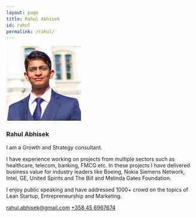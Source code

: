 ```yaml
---
layout: page
title: Rahul Abhisek
id: rahul
permalink: /rahul/
---
```


![Rahul Abhisek](/images/rahul.jpg)

### Rahul Abhisek

I am a Growth and Strategy consultant.

I have experience working on projects from multiple sectors such as healthcare, telecom, banking, FMCG etc. In these projects I have delivered business value for industry leaders like Boeing, Nokia Siemens Network, Intel, GE, United Spirits and The Bill and Melinda Gates Foundation.

I enjoy public speaking and have addressed 1000+ crowd on the topics of Lean Startup, Entrepreneurship and Marketing.

<rahul.abhisek@gmail.com>
<a href="tel: +358456967674">+358 45 6967674</a>
